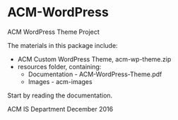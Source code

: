 # ACM-WordPress
ACM WordPress Theme Project

The materials in this package include:

* ACM Custom WordPress Theme, acm-wp-theme.zip
* resources folder, containing:
	* Documentation - ACM-WordPress-Theme.pdf
	* Images - acm-images

Start by reading the documentation.

ACM IS Department
December 2016

